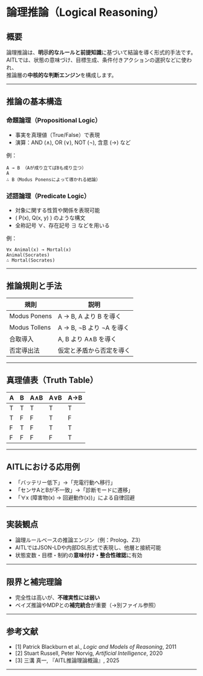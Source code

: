 # 論理推論（Logical Reasoning）

## 概要

論理推論は、**明示的なルールと前提知識**に基づいて結論を導く形式的手法です。  
AITLでは、状態の意味づけ、目標生成、条件付きアクションの選択などに使われ、  
推論層の**中核的な判断エンジン**を構成します。

---

## 推論の基本構造

### 命題論理（Propositional Logic）

- 事実を真理値（True/False）で表現  
- 演算：AND (∧), OR (∨), NOT (¬), 含意 (→) など

例：
```
A → B （Aが成り立てばBも成り立つ）
A
∴ B（Modus Ponensによって導かれる結論）
```

### 述語論理（Predicate Logic）

- 対象に関する性質や関係を表現可能  
- \( P(x), Q(x, y) \) のような構文  
- 全称記号 ∀、存在記号 ∃ などを用いる

例：
```
∀x Animal(x) → Mortal(x)
Animal(Socrates)
∴ Mortal(Socrates)
```
---

## 推論規則と手法

| 規則 | 説明 |
|------|------|
| Modus Ponens | A → B, A より B を導く |
| Modus Tollens | A → B, ¬B より ¬A を導く |
| 合取導入 | A, B より A∧B を導く |
| 否定導出法 | 仮定と矛盾から否定を導く |

---

## 真理値表（Truth Table）

| A | B | A∧B | A∨B | A→B |
|---|---|-----|-----|------|
| T | T |  T  |  T  |  T   |
| T | F |  F  |  T  |  F   |
| F | T |  F  |  T  |  T   |
| F | F |  F  |  F  |  T   |

---

## AITLにおける応用例

- 「バッテリー低下」→「充電行動へ移行」  
- 「センサAとBが不一致」→「診断モードに遷移」  
- 「∀x (障害物(x) → 回避動作(x))」による自律回避

---

## 実装観点

- 論理ルールベースの推論エンジン（例：Prolog、Z3）  
- AITLではJSON-LDや内部DSL形式で表現し、他層と接続可能  
- 状態変数・目標・制約の**意味付け・整合性確認**に有効

---

## 限界と補完理論

- 完全性は高いが、**不確実性には弱い**  
- ベイズ推論やMDPとの**補完統合**が重要（→別ファイル参照）

---

## 参考文献

- [1] Patrick Blackburn et al., *Logic and Models of Reasoning*, 2011  
- [2] Stuart Russell, Peter Norvig, *Artificial Intelligence*, 2020  
- [3] 三溝 真一, 『AITL推論理論概論』, 2025  

---
